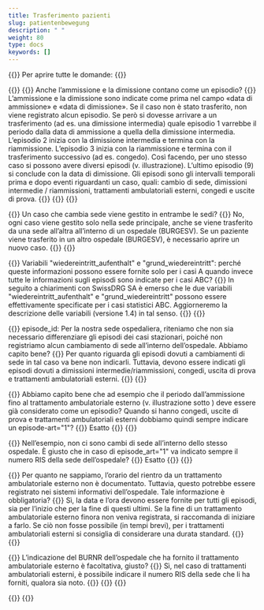 ```yaml
---
title: Trasferimento pazienti 
slug: patientenbewegung
description: " "
weight: 80
type: docs
keywords: []
---
```


{{<faqBlock>}}
Per aprire tutte le domande: {{<collapsibleGroupCommand groupId="patientenbewegung">}}

{{<numberedList>}}
{{<listItem>}}
Anche l’ammissione e la dimissione contano come un episodio?
{{<collapsibleBlock groupId="patientenbewegung">}}
L’ammissione e la dimissione sono indicate come prima nel campo «data di ammissione» e «data di dimissione». Se il caso non è stato trasferito, non viene registrato alcun episodio. Se però si dovesse arrivare a un trasferimento (ad es. una dimissione intermedia) quale episodio 1 varrebbe il periodo dalla data di ammissione a quella della dimissione intermedia. L’episodio 2 inizia con la dimissione intermedia e termina con la riammissione. L’episodio 3 inizia con la riammissione e termina con il trasferimento successivo (ad es. congedo). Così facendo, per uno stesso caso si possono avere diversi episodi (v. illustrazione). L’ultimo episodio (9) si conclude con la data di dimissione. Gli episodi sono gli intervalli temporali prima e dopo eventi riguardanti un caso, quali: cambio di sede, dimissioni intermedie / riammissioni, trattamenti ambulatoriali esterni, congedi e uscite di prova.
{{<insertImage image="Image3_it.jpg" class="edge max-w-90">}}
{{</collapsibleBlock>}}
{{</listItem>}}

{{<listItem>}}
Un caso che cambia sede viene gestito in entrambe le sedi?
{{<collapsibleBlock groupId="patientenbewegung">}}
No, ogni caso viene gestito solo nella sede principale, anche se viene trasferito da una sede all’altra all’interno di un ospedale (BURGESV). Se un paziente viene trasferito in un altro ospedale (BURGESV), è necessario aprire un nuovo caso.
{{</collapsibleBlock>}}
{{</listItem>}}

{{<listItem>}}
Variabili "wiedereintritt_aufenthalt" e "grund_wiedereintritt": perché queste informazioni possono essere fornite solo per i casi A quando invece tutte le informazioni sugli episodi sono indicate per i casi ABC?
{{<collapsibleBlock groupId="patientenbewegung">}}
In seguito a chiarimenti con SwissDRG SA è emerso che le due variabili "wiedereintritt_aufenthalt" e "grund_wiedereintritt" possono essere effettivamente specificate per i casi statistici ABC. Aggiorneremo la descrizione delle variabili (versione 1.4) in tal senso.
{{</collapsibleBlock>}}
{{</listItem>}}

{{<listItem>}}
episode_id: Per la nostra sede ospedaliera, riteniamo che non sia necessario differenziare gli episodi dei casi stazionari, poiché non registriamo alcun cambiamento di sede all’interno dell’ospedale. Abbiamo capito bene?
{{<collapsibleBlock groupId="patientenbewegung">}}
Per quanto riguarda gli episodi dovuti a cambiamenti di sede in tal caso va bene non indicarli. Tuttavia, devono essere indicati gli episodi dovuti a dimissioni intermedie/riammissioni, congedi, uscita di prova  e trattamenti ambulatoriali esterni.
{{</collapsibleBlock>}}
{{</listItem>}}

{{<listItem>}}
Abbiamo capito bene che ad esempio che il periodo dall’ammissione fino al trattamento ambulatoriale esterno (v. illustrazione sotto ) deve essere già considerato come un episodio? Quando si hanno congedi, uscite di prova e trattamenti ambulatoriali esterni dobbiamo quindi sempre indicare un episode-art="1"?
{{<collapsibleBlock groupId="patientenbewegung">}}
Esatto
{{</collapsibleBlock>}}
{{</listItem>}}

{{<listItem>}}
Nell’esempio, non ci sono cambi di sede all’interno dello stesso ospedale. È giusto che in caso di episode_art="1" va indicato sempre il numero RIS della sede dell’ospedale?
{{<collapsibleBlock groupId="patientenbewegung">}}
Esatto
{{</collapsibleBlock>}}
{{</listItem>}}

{{<listItem>}}
Per quanto ne sappiamo, l’orario del rientro da un trattamento ambulatoriale esterno non è documentato. Tuttavia, questo potrebbe essere registrato nei sistemi informativi dell’ospedale. Tale informazione è obbligatoria?
{{<collapsibleBlock groupId="patientenbewegung">}}
Sì, la data e l’ora devono essere fornite per tutti gli episodi, sia per l’inizio che per la fine di questi ultimi. Se la fine di un trattamento ambulatoriale esterno finora non veniva registrata, si raccomanda di iniziare a farlo. Se ciò non fosse possibile (in tempi brevi), per i trattamenti ambulatoriali esterni si consiglia di considerare una durata standard.
{{</collapsibleBlock>}}
{{</listItem>}}

{{<listItem>}}
L’indicazione del BURNR dell’ospedale che ha fornito il trattamento ambulatoriale esterno è facoltativa, giusto?
{{<collapsibleBlock groupId="patientenbewegung">}}
Sì, nel caso di trattamenti ambulatoriali esterni, è possibile indicare il numero RIS della sede che li ha forniti, qualora sia noto.
{{<insertImage image="Image4.jpg" class="edge max-w-90">}}
{{</collapsibleBlock>}}
{{</listItem>}}
<!-- A traduire:new FAQ
{{<listItem>}}
Variable "wiedereintritt_aufenthalt" : nous ne savons pas encore très bien ce qui doit être exporté dans la variable wiedereintritt_aufenthalt pour le type d'épisode_1 (donc lorsque le patient est présent à l'hôpital).
{{<collapsibleBlock groupId="patientenbewegung">}}
wiedereintritt_aufenthalt n'est rempli que pour episode_art=2, pour tous les autres episode_types, cette variable n'est pas saisie.
{{</collapsibleBlock>}}
{{</listItem>}}
-->
{{</numberedList>}}
{{</faqBlock>}}